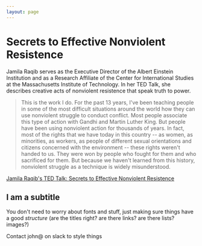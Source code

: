 ```yaml
---
layout: page
---
```


Secrets to Effective Nonviolent Resistence
=================

Jamila Raqib serves as the Executive Director of the Albert Einstein Institution and as a Research Affiliate of the Center for International Studies at the Massachusetts Institute of Technology. In her TED Talk, she describes creative acts of nonviolent resistence that speak truth to power. 

> This is the work I do. For the past 13 years, I've been teaching people in some of the most difficult situations around the world how they can use nonviolent struggle to conduct conflict. Most people associate this type of action with Gandhi and Martin Luther King. But people have been using nonviolent action for thousands of years. In fact, most of the rights that we have today in this country -- as women, as minorities, as workers, as people of different sexual orientations and citizens concerned with the environment -- these rights weren't handed to us. They were won by people who fought for them and who sacrificed for them. But because we haven't learned from this history, nonviolent struggle as a technique is widely misunderstood.

[Jamila Raqib's TED Talk: Secrets to Effective Nonviolent Resistence](https://github.com/adam-p/markdown-here/wiki/Markdown-Cheatsheet)

I am a subtitle
---------------

You don't need to worry about fonts and stuff, just making sure things have a good *structure* (are the titles right?  are there links? are there lists? images?)

Contact john@ on slack to style things

